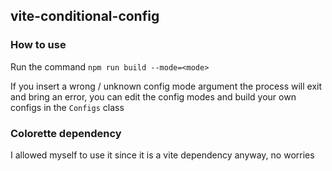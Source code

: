 ## vite-conditional-config

### How to use

Run the command ``npm run build --mode=<mode>``

If you insert a wrong / unknown config mode argument the process will exit and bring an error, you can edit the config modes and build your own configs in the ``Configs`` class

### Colorette dependency

I allowed myself to use it since it is a vite dependency anyway, no worries